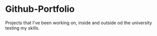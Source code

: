 # Github-Portfolio

Projects that I've been working on, inside and outside od the university testing my skills.
